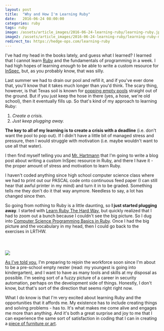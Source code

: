 ```yaml
---
layout: post
title:  "Why and How I'm Learning Ruby"
date:   2016-06-24 08:00:00
categories: ruby
tags: ruby
image: /assets/article_images/2016-06-24-learning-ruby/learning-ruby.jpg
image2: /assets/article_images/2016-06-24-learning-ruby/learning-ruby-mobile.jpg
redirect_to: https://hedge-ops.com/learning-ruby
---
```

I've had my head in the books lately, and guess what I learned? I learned that I cannot learn [Ruby](https://www.ruby-lang.org/en/) and the fundamentals of programming in a week. I had high hopes of learning *enough* to be able to write a custom resource for [InSpec](https://github.com/chef/inspec), but, as you probably know, that was silly.

Last summer we had to drain our pool and refill it, and if you've ever done that, you'll know that it takes much longer than you'd think. The scary thing, however, is that Texas soil is known for [popping empty pools](https://www.google.com/search?q=pool+popping+out+of+ground&espv=2&biw=1472&bih=981&tbm=isch&tbo=u&source=univ&sa=X&ved=0ahUKEwjN9e6zl8LNAhUj0YMKHZGIAVkQsAQIGw) straight out of the ground. But if you just keep the hose in there (yes, a hose, we're old school), then it eventually fills up. So that's kind of my approach to learning Ruby:

1. *Create a crisis.*
2. *Just keep plugging away.*

**The key to all of my learning is to create a crisis with a deadline** (i.e. don't want the pool to pop out). If I didn't have a little bit of managed stress and pressure, then I would struggle with motivation (i.e. maybe wouldn't want to use all that water). 

I then find myself telling you and [Mr. Hartmann](https://twitter.com/chri_hartmann) that I'm going to write a blog post about writing a custom InSpec resource in Ruby, and there I have it - the proper amount of stress and motivation to learn Ruby.

I haven't coded anything since high school computer science class where we had to print out our PASCAL code onto continuous feed paper (I can still hear that awful printer in my mind) and turn it in to be graded. Something tells me they don't do it that way anymore. Needless to say, a lot has changed since then. 

So going from nothing to Ruby is a little daunting, so **I just started plugging away**. I started with [Learn Ruby The Hard Way](http://learnrubythehardway.org/book/), but quickly realized that I had to zoom out a bunch because I couldn't see the big picture. So I dug into [Computer Science Programming Basics in Ruby](http://shop.oreilly.com/product/0636920028192.do). Once I had the big picture and the vocabulary in my head, then I could go back to the exercises in LRTHW.

<img src='/assets/article_images/2016-06-24-learning-ruby/unpacking.png' style='display: block; margin-left: auto; margin-right: auto; padding-top: 40px' />

[As I've told you](http://www.anniehedgie.com/introduction), I'm preparing to rejoin the workforce soon since I'm about to be a pre-school empty nester (read: my youngest is going into kindergarten), and I want to have as many tools and skills at my disposal as possible. I'm seeing sort of a fuzzy picture of a career in security automation, perhaps on the development side of things. Honestly, I don't know, but that's sort of the direction that seems right right now.

What I do know is that I'm very excited about learning Ruby and the opportunities that it affords me. My existence has to include creating things and solving problems - has to. It's what makes me come alive and engages me more than anything. And it's both a great surprise and joy to me that I can experience the same sort of satisfaction in coding that I can in creating a [piece of furniture or art](https://www.instagram.com/explore/tags/reclaimedhomeinteriors/).